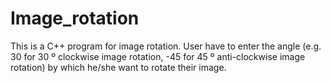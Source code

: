 # Image_rotation
This is a C++ program for image rotation. User have to enter the angle (e.g. 30 for 30 º clockwise image rotation, -45 for 45 º anti-clockwise image rotation) by which he/she want to rotate their image.

